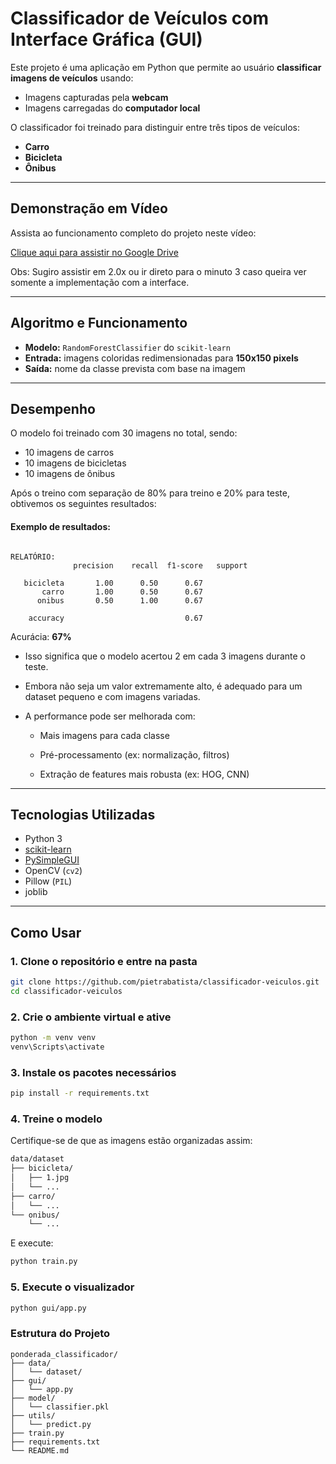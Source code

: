 # Classificador de Veículos com Interface Gráfica (GUI)

Este projeto é uma aplicação em Python que permite ao usuário **classificar imagens de veículos** usando:

- Imagens capturadas pela **webcam**
- Imagens carregadas do **computador local**

O classificador foi treinado para distinguir entre três tipos de veículos:

- **Carro**
- **Bicicleta**
- **Ônibus**

---

## Demonstração em Vídeo

Assista ao funcionamento completo do projeto neste vídeo:

[Clique aqui para assistir no Google Drive](https://drive.google.com/file/d/1nQdQZaKo8SzP5cTlELAEeUp8yEjY1xMZ/view?usp=sharing)

Obs: Sugiro assistir em 2.0x ou ir direto para o minuto 3 caso queira ver somente a implementação com a interface.

---

## Algoritmo e Funcionamento

- **Modelo:** `RandomForestClassifier` do `scikit-learn`
- **Entrada:** imagens coloridas redimensionadas para **150x150 pixels**
- **Saída:** nome da classe prevista com base na imagem

---

## Desempenho

O modelo foi treinado com 30 imagens no total, sendo:

- 10 imagens de carros
- 10 imagens de bicicletas
- 10 imagens de ônibus

Após o treino com separação de 80% para treino e 20% para teste, obtivemos os seguintes resultados:

#### Exemplo de resultados:

```

RELATÓRIO:
              precision    recall  f1-score   support

   bicicleta       1.00      0.50      0.67
       carro       1.00      0.50      0.67
      onibus       0.50      1.00      0.67

    accuracy                           0.67

```

Acurácia: **67%**

- Isso significa que o modelo acertou 2 em cada 3 imagens durante o teste.

- Embora não seja um valor extremamente alto, é adequado para um dataset pequeno e com imagens variadas.

- A performance pode ser melhorada com:

    - Mais imagens para cada classe

    - Pré-processamento (ex: normalização, filtros)

    - Extração de features mais robusta (ex: HOG, CNN)

---

## Tecnologias Utilizadas

- Python 3
- [scikit-learn](https://scikit-learn.org/)
- [PySimpleGUI](https://pysimplegui.readthedocs.io/)
- OpenCV (`cv2`)
- Pillow (`PIL`)
- joblib

---

## Como Usar

### 1. Clone o repositório e entre na pasta

```bash
git clone https://github.com/pietrabatista/classificador-veiculos.git
cd classificador-veiculos
```
### 2. Crie o ambiente virtual e ative

```bash
python -m venv venv
venv\Scripts\activate
```

### 3. Instale os pacotes necessários

```bash
pip install -r requirements.txt
```

### 4. Treine o modelo

Certifique-se de que as imagens estão organizadas assim:

```bash
data/dataset
├── bicicleta/
│   ├── 1.jpg
│   └── ...
├── carro/
│   └── ...
└── onibus/
    └── ...
```
E execute:

```bash
python train.py
```

### 5. Execute o visualizador

```bash
python gui/app.py
```

### Estrutura do Projeto

```
ponderada_classificador/
├── data/
│   └── dataset/
├── gui/
│   └── app.py
├── model/
│   └── classifier.pkl
├── utils/
│   └── predict.py
├── train.py
├── requirements.txt
└── README.md
```






